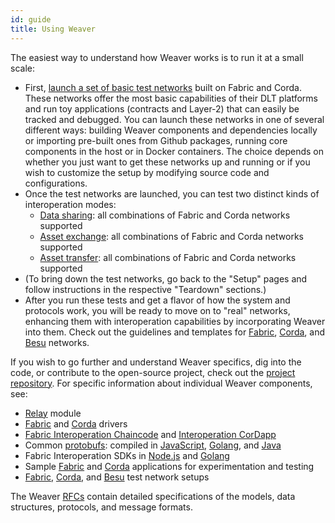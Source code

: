 ```yaml
---
id: guide
title: Using Weaver
---
```


<!--
 Copyright IBM Corp. All Rights Reserved.

 SPDX-License-Identifier: CC-BY-4.0
 -->

The easiest way to understand how Weaver works is to run it at a small scale:
- First, [launch a set of basic test networks](./test-network/overview.md) built on Fabric and Corda. These networks offer the most basic capabilities of their DLT platforms and run toy applications (contracts and Layer-2) that can easily be tracked and debugged. You can launch these networks in one of several different ways: building Weaver components and dependencies locally or importing pre-built ones from Github packages, running core components in the host or in Docker containers. The choice depends on whether you just want to get these networks up and running or if you wish to customize the setup by modifying source code and configurations.
- Once the test networks are launched, you can test two distinct kinds of interoperation modes:
  * [Data sharing](./interop/data-sharing.md): all combinations of Fabric and Corda networks supported
  * [Asset exchange](./interop/asset-exchange.md): all combinations of Fabric and Corda networks supported
  * [Asset transfer](./interop/asset-transfer.md): all combinations of Fabric and Corda networks supported
- (To bring down the test networks, go back to the "Setup" pages and follow instructions in the respective "Teardown" sections.)
- After you run these tests and get a flavor of how the system and protocols work, you will be ready to move on to "real" networks, enhancing them with interoperation capabilities by incorporating Weaver into them. Check out the guidelines and templates for [Fabric](./enabling-weaver-network/fabric.md), [Corda](./enabling-weaver-network/corda.md), and [Besu](./enabling-weaver-network/besu.md) networks.

If you wish to go further and understand Weaver specifics, dig into the code, or contribute to the open-source project, check out the [project repository](https://github.com/hyperledger-labs/weaver-dlt-interoperability). For specific information about individual Weaver components, see:
- [Relay](https://github.com/hyperledger-labs/weaver-dlt-interoperability/blob/main/core/relay/README.md) module
- [Fabric](https://github.com/hyperledger-labs/weaver-dlt-interoperability/blob/main/core/drivers/fabric-driver/readme.md) and [Corda](https://github.com/hyperledger-labs/weaver-dlt-interoperability/blob/main/core/drivers/corda-driver/README.md) drivers
- [Fabric Interoperation Chaincode](https://github.com/hyperledger-labs/weaver-dlt-interoperability/blob/main/core/network/fabric-interop-cc/README.md) and [Interoperation CorDapp](https://github.com/hyperledger-labs/weaver-dlt-interoperability/blob/main/core/network/corda-interop-app/README.md)
- Common [protobufs](https://github.com/hyperledger-labs/weaver-dlt-interoperability/tree/main/common/protos): compiled in [JavaScript](https://github.com/hyperledger-labs/weaver-dlt-interoperability/blob/main/common/protos-js/README.md), [Golang](https://github.com/hyperledger-labs/weaver-dlt-interoperability/blob/main/common/protos-go/README.md), and [Java](https://github.com/hyperledger-labs/weaver-dlt-interoperability/blob/main/common/protos-java-kt/README.md)
- Fabric Interoperation SDKs in [Node.js](https://github.com/hyperledger-labs/weaver-dlt-interoperability/blob/main/sdks/fabric/interoperation-node-sdk/README.md) and [Golang](https://github.com/hyperledger-labs/weaver-dlt-interoperability/blob/main/sdks/fabric/go-sdk/readme.md)
- Sample [Fabric](https://github.com/hyperledger-labs/weaver-dlt-interoperability/tree/main/samples/fabric) and [Corda](https://github.com/hyperledger-labs/weaver-dlt-interoperability/tree/main/samples/corda) applications for experimentation and testing
- [Fabric](https://github.com/hyperledger-labs/weaver-dlt-interoperability/blob/main/tests/network-setups/fabric/dev/README.md), [Corda](https://github.com/hyperledger-labs/weaver-dlt-interoperability/blob/main/tests/network-setups/corda/README.md), and [Besu](https://github.com/hyperledger-labs/weaver-dlt-interoperability/blob/main/tests/network-setups/besu/README.md) test network setups

The Weaver [RFCs](https://github.com/hyperledger-labs/weaver-dlt-interoperability/blob/main/rfcs/README.md) contain detailed specifications of the models, data structures, protocols, and message formats.
